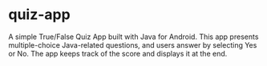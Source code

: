 # quiz-app
A simple True/False Quiz App built with Java for Android. This app presents multiple-choice Java-related questions, and users answer by selecting Yes or No. The app keeps track of the score and displays it at the end.

